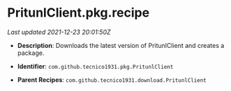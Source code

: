 # PritunlClient.pkg.recipe

_Last updated 2021-12-23 20:01:50Z_

- **Description**: Downloads the latest version of PritunlClient and creates a package.

- **Identifier**: `com.github.tecnico1931.pkg.PritunlClient`

- **Parent Recipes**: `com.github.tecnico1931.download.PritunlClient`
